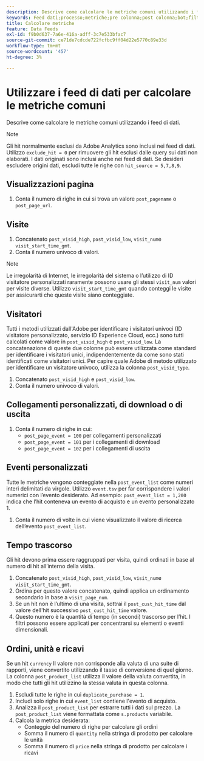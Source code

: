 ```yaml
---
description: Descrive come calcolare le metriche comuni utilizzando i feed di dati.
keywords: Feed dati;processo;metriche;pre colonna;post colonna;bot;filtro data;stringa evento;comune;formule
title: Calcolare metriche
feature: Data Feeds
exl-id: f9b0d637-7a6e-416a-adff-3c7e533bfac7
source-git-commit: ce71de7cdcde722fcfbc9ff04d22e5770c89e33d
workflow-type: tm+mt
source-wordcount: '457'
ht-degree: 3%

---
```


# Utilizzare i feed di dati per calcolare le metriche comuni

Descrive come calcolare le metriche comuni utilizzando i feed di dati.

>[!NOTE]
>
>Gli hit normalmente esclusi da Adobe Analytics sono inclusi nei feed di dati. Utilizzo `exclude_hit = 0` per rimuovere gli hit esclusi dalle query sui dati non elaborati. I dati originati sono inclusi anche nei feed di dati. Se desideri escludere origini dati, escludi tutte le righe con `hit_source = 5,7,8,9`.

## Visualizzazioni pagina

1. Conta il numero di righe in cui si trova un valore `post_pagename` o `post_page_url`.

## Visite

1. Concatenato `post_visid_high`, `post_visid_low`, `visit_num`e `visit_start_time_gmt`.
1. Conta il numero univoco di valori.

>[!NOTE]
>
>Le irregolarità di Internet, le irregolarità del sistema o l’utilizzo di ID visitatore personalizzati raramente possono usare gli stessi `visit_num` valori per visite diverse. Utilizzo `visit_start_time_gmt` quando conteggi le visite per assicurarti che queste visite siano conteggiate.

## Visitatori

Tutti i metodi utilizzati dall&#39;Adobe per identificare i visitatori univoci (ID visitatore personalizzato, servizio ID Experience Cloud, ecc.) sono tutti calcolati come valore in `post_visid_high` e `post_visid_low`. La concatenazione di queste due colonne può essere utilizzata come standard per identificare i visitatori unici, indipendentemente da come sono stati identificati come visitatori unici. Per capire quale Adobe di metodo utilizzato per identificare un visitatore univoco, utilizza la colonna `post_visid_type`.

1. Concatenato `post_visid_high` e `post_visid_low`.
2. Conta il numero univoco di valori.

## Collegamenti personalizzati, di download o di uscita

1. Conta il numero di righe in cui:
   * `post_page_event = 100` per collegamenti personalizzati
   * `post_page_event = 101` per i collegamenti di download
   * `post_page_event = 102` per i collegamenti di uscita

## Eventi personalizzati

Tutte le metriche vengono conteggiate nella `post_event_list` come numeri interi delimitati da virgole. Utilizzo `event.tsv` per far corrispondere i valori numerici con l’evento desiderato. Ad esempio: `post_event_list = 1,200` indica che l’hit conteneva un evento di acquisto e un evento personalizzato 1.

1. Conta il numero di volte in cui viene visualizzato il valore di ricerca dell’evento `post_event_list`.

## Tempo trascorso

Gli hit devono prima essere raggruppati per visita, quindi ordinati in base al numero di hit all’interno della visita.

1. Concatenato `post_visid_high`, `post_visid_low`, `visit_num`e `visit_start_time_gmt`.
2. Ordina per questo valore concatenato, quindi applica un ordinamento secondario in base a `visit_page_num`.
3. Se un hit non è l’ultimo di una visita, sottrai il `post_cust_hit_time` dal valore dell&#39;hit successivo `post_cust_hit_time` valore.
4. Questo numero è la quantità di tempo (in secondi) trascorso per l’hit. I filtri possono essere applicati per concentrarsi su elementi o eventi dimensionali.

## Ordini, unità e ricavi

Se un hit `currency` Il valore non corrisponde alla valuta di una suite di rapporti, viene convertito utilizzando il tasso di conversione di quel giorno. La colonna `post_product_list` utilizza il valore della valuta convertita, in modo che tutti gli hit utilizzino la stessa valuta in questa colonna.

1. Escludi tutte le righe in cui `duplicate_purchase = 1`.
2. Includi solo righe in cui `event_list` contiene l&#39;evento di acquisto.
3. Analizza il `post_product_list` per estrarre tutti i dati sul prezzo. La `post_product_list` viene formattata come `s.products` variabile.
4. Calcola la metrica desiderata:
   * Conteggio del numero di righe per calcolare gli ordini
   * Somma il numero di `quantity` nella stringa di prodotto per calcolare le unità
   * Somma il numero di `price` nella stringa di prodotto per calcolare i ricavi
